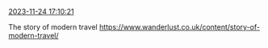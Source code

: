 [2023-11-24 17:10:21](https://mstdn.social/@hill_wanderer/111466631772187568)

The story of modern travel <a href="https://www.wanderlust.co.uk/content/story-of-modern-travel/" target="_blank" rel="nofollow noopener noreferrer" translate="no">https://www.wanderlust.co.uk/content/story-of-modern-travel/</a>